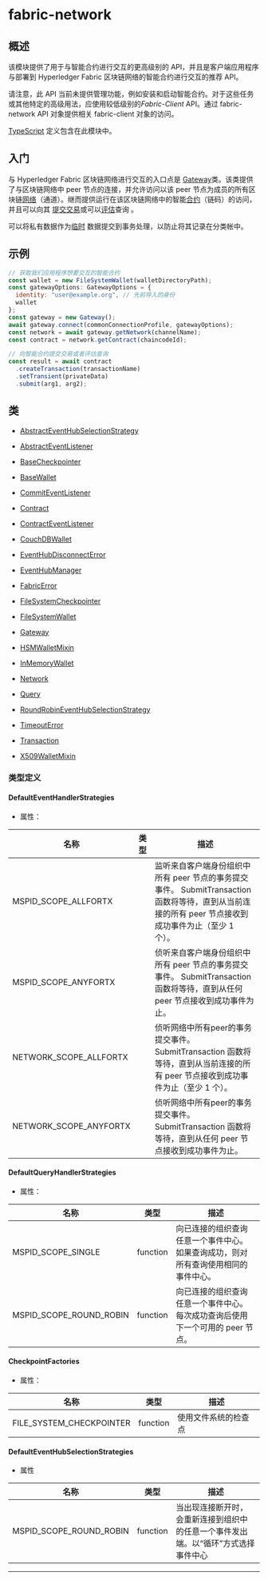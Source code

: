 # fabric-network

## 概述

该模块提供了用于与智能合约进行交互的更高级别的 API，并且是客户端应用程序与部署到 Hyperledger Fabric 区块链网络的智能合约进行交互的推荐 API。

请注意，此 API 当前未提供管理功能，例如安装和启动智能合约。对于这些任务或其他特定的高级用法，应使用较低级别的*Fabric-Client* API。通过 fabric-network API 对象提供相关 fabric-client 对象的访问。

[TypeScript](http://www.typescriptlang.org/) 定义包含在此模块中。

## 入门

与 Hyperledger Fabric 区块链网络进行交互的入口点是 [Gateway](https://hyperledger.github.io/fabric-sdk-node/release-1.4/module-fabric-network.Gateway.html)类。该类提供了与区块链网络中 peer 节点的连接，并允许访问以该 peer 节点为成员的所有区块链[网络](https://hyperledger.github.io/fabric-sdk-node/release-1.4/module-fabric-network.Network.html)（通道）。继而提供运行在该区块链网络中的智能[合约](https://hyperledger.github.io/fabric-sdk-node/release-1.4/module-fabric-network.Contract.html)（链码）的访问，并且可以向其 [提交](https://hyperledger.github.io/fabric-sdk-node/release-1.4/module-fabric-network.Transaction.html#submit)[交易](https://hyperledger.github.io/fabric-sdk-node/release-1.4/module-fabric-network.Transaction.html)或可以[评估](https://hyperledger.github.io/fabric-sdk-node/release-1.4/module-fabric-network.Transaction.html#evaluate)查询 。

可以将私有数据作为[临时](https://hyperledger.github.io/fabric-sdk-node/release-1.4/module-fabric-network.Transaction.html#setTransient) 数据提交到事务处理，以防止将其记录在分类帐中。

## 示例

```javascript
// 获取我们应用程序想要交互的智能合约
const wallet = new FileSystemWallet(walletDirectoryPath);
const gatewayOptions: GatewayOptions = {
  identity: "user@example.org", // 先前导入的身份
  wallet
};
const gateway = new Gateway();
await gateway.connect(commonConnectionProfile, gatewayOptions);
const network = await gateway.getNetwork(channelName);
const contract = network.getContract(chaincodeId);

// 向智能合约提交交易或者评估查询
const result = await contract
  .createTransaction(transactionName)
  .setTransient(privateData)
  .submit(arg1, arg2);
```

## 类

- [AbstractEventHubSelectionStrategy](../classes/module-fabric-network.AbstractEventHubSelectionStrategy.md)

- [AbstractEventListener](../classes/module-fabric-network.AbstractEventListener.md)

- [BaseCheckpointer](../classes/module-fabric-network.BaseCheckpointer.md)

- [BaseWallet](../classes/module-fabric-network.BaseWallet.md)

- [CommitEventListener](../classes/module-fabric-network.CommitEventListener.md)

- [Contract](../classes/module-fabric-network.Contract.md)

- [ContractEventListener](../classes/module-fabric-network.ContractEventListener.md)

- [CouchDBWallet](../classes/module-fabric-network.CouchDBWallet.md)

- [EventHubDisconnectError](../classes/module-fabric-network.EventHubDisconnectError.md)

- [EventHubManager](../classes/module-fabric-network.EventHubManager.md)

- [FabricError](../classes/module-fabric-network.FabricError.md)

- [FileSystemCheckpointer](../classes/module-fabric-network.FileSystemCheckpointer.md)

- [FileSystemWallet](../classes/module-fabric-network.FileSystemWallet.md)

- [Gateway](../classes/module-fabric-network.Gateway.md)

- [HSMWalletMixin](../classes/module-fabric-network.HSMWalletMixin.md)

- [InMemoryWallet](../classes/module-fabric-network.InMemoryWallet.md)

- [Network](../classes/module-fabric-network.Network.md)

- [Query](../classes/module-fabric-network.Query.md)

- [RoundRobinEventHubSelectionStrategy](../classes/module-fabric-network.RoundRobinEventHubSelectionStrategy.md)

- [TimeoutError](../classes/module-fabric-network.TimeoutError.md)

- [Transaction](../classes/module-fabric-network.Transaction.md)

- [X509WalletMixin](../classes/module-fabric-network.X509WalletMixin.md)

### 类型定义

#### DefaultEventHandlerStrategies

- 属性：

| 名称                   | 类型 | 描述                                                                                                                                                 |
| ---------------------- | ---- | ---------------------------------------------------------------------------------------------------------------------------------------------------- |
| MSPID_SCOPE_ALLFORTX   |      | 监听来自客户端身份组织中所有 peer 节点的事务提交事件。 SubmitTransaction 函数将等待，直到从当前连接的所有 peer 节点接收到成功事件为止（至少 1 个）。 |
| MSPID_SCOPE_ANYFORTX   |      | 侦听来自客户端身份组织中所有 peer 节点的事务提交事件。 SubmitTransaction 函数将等待，直到从任何 peer 节点接收到成功事件为止。                        |
| NETWORK_SCOPE_ALLFORTX |      | 侦听网络中所有peer的事务提交事件。 SubmitTransaction 函数将等待，直到从当前连接的所有 peer 节点接收到成功事件为止（至少 1 个）。                   |
| NETWORK_SCOPE_ANYFORTX |      | 侦听网络中所有peer的事务提交事件。 SubmitTransaction 函数将等待，直到从任何 peer 节点接收到成功事件为止。                                          |

#### DefaultQueryHandlerStrategies

- 属性：

| 名称                    | 类型     | 描述                                                                               |
| ----------------------- | -------- | ---------------------------------------------------------------------------------- |
| MSPID_SCOPE_SINGLE      | function | 向已连接的组织查询任意一个事件中心。如果查询成功，则对所有查询使用相同的事件中心。 |
| MSPID_SCOPE_ROUND_ROBIN | function | 向已连接的组织查询任意一个事件中心。每次成功查询后使用下一个可用的 peer 节点。     |

#### CheckpointFactories

- 属性：

| 名称                     | 类型     | 描述                 |
| ------------------------ | -------- | -------------------- |
| FILE_SYSTEM_CHECKPOINTER | function | 使用文件系统的检查点 |

#### DefaultEventHubSelectionStrategies

- 属性

| 名称                    | 类型     | 描述                                                                               |
| ----------------------- | -------- | ---------------------------------------------------------------------------------- |
| MSPID_SCOPE_ROUND_ROBIN | function | 当出现连接断开时，会重新连接到组织中的任意一个事件发出端。以“循环”方式选择事件中心 |
---
